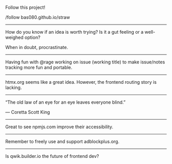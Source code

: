 
Follow this project!

/follow bas080.github.io/straw

----

How do you know if an idea is worth trying? Is it a gut feeling or a well-weighed option?

When in doubt, procrastinate.

----

Having fun with @rage working on issue (working title) to make issue/notes tracking more fun and portable.

----

htmx.org seems like a great idea. However, the frontend routing story is lacking.

----

“The old law of an eye for an eye leaves everyone blind.”

— Coretta Scott King

----
Great to see npmjs.com improve their accessibility.

----

Remember to freely use and support adblockplus.org.

----

Is qwik.builder.io the future of frontend dev?
